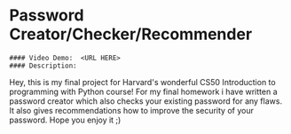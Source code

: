  # Password Creator/Checker/Recommender
    #### Video Demo:  <URL HERE>
    #### Description:
Hey, this is my final project for Harvard's wonderful CS50 Introduction to programming with Python course!
For my final homework i have written a password creator which also checks your existing password for any flaws. It also gives recommendations how to improve the security of your password. 
Hope you enjoy it ;) 
